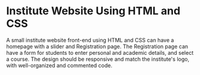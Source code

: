 # Institute Website Using HTML and CSS
 A small institute website front-end using HTML and CSS can have a homepage with a slider and Registration page. The Registration page can have a form for students to enter personal and academic details, and select a course. The design should be responsive and match the institute's logo, with well-organized and commented code.
